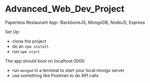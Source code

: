 # Advanced_Web_Dev_Project
Paperless Restaurant App- BackboneJS, MongoDB, NodeJS, Express

Set Up: 
- clone the project
- do an `npm install`
- run `npm start`

The app should boot on localhost:3000. 


- run `mongod` in a terminal to start your local mongo server
- use something like Postman to do API calls 
